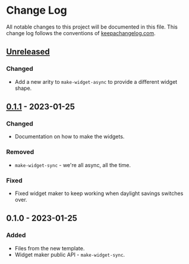 # Change Log
All notable changes to this project will be documented in this file. This change log follows the conventions of [keepachangelog.com](http://keepachangelog.com/).

## [Unreleased]
### Changed
- Add a new arity to `make-widget-async` to provide a different widget shape.

## [0.1.1] - 2023-01-25
### Changed
- Documentation on how to make the widgets.

### Removed
- `make-widget-sync` - we're all async, all the time.

### Fixed
- Fixed widget maker to keep working when daylight savings switches over.

## 0.1.0 - 2023-01-25
### Added
- Files from the new template.
- Widget maker public API - `make-widget-sync`.

[Unreleased]: https://sourcehost.site/your-name/ch11-hangman/compare/0.1.1...HEAD
[0.1.1]: https://sourcehost.site/your-name/ch11-hangman/compare/0.1.0...0.1.1
